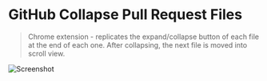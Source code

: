 # GitHub Collapse Pull Request Files

> Chrome extension - replicates the expand/collapse button of each file at the end of each one. After collapsing, the next file is moved into scroll view.

![Screenshot](./images/demo.gif)
